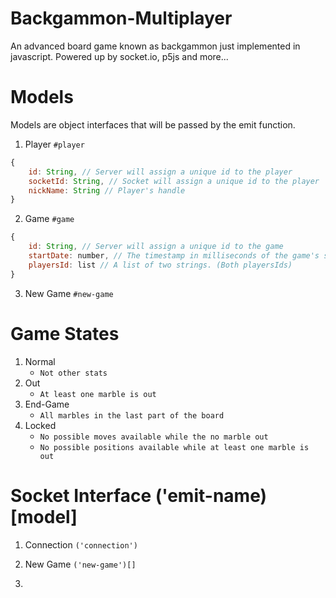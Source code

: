 # Backgammon-Multiplayer
An advanced board game known as backgammon just implemented in javascript. Powered up by socket.io, p5js and more...

# Models
Models are object interfaces that will be passed by the emit function.
1. Player `#player`

```js
{
    id: String, // Server will assign a unique id to the player
    socketId: String, // Socket will assign a unique id to the player
    nickName: String // Player's handle
}
```

2. Game `#game`
```js
{
    id: String, // Server will assign a unique id to the game
    startDate: number, // The timestamp in milliseconds of the game's start
    playersId: list // A list of two strings. (Both playersIds)
}
```

3. New Game `#new-game`

# Game States
1. Normal
    * `Not other stats`
2. Out
    * `At least one marble is out`
3. End-Game
    * `All marbles in the last part of the board`
4. Locked
    * `No possible moves available while the no marble out`
    * `No possible positions available while at least one marble is out`

# Socket Interface ('emit-name)[model]
1. Connection `('connection')`

2. New Game `('new-game')[]`

3. 